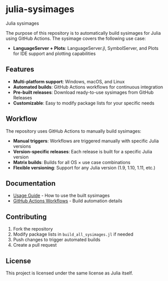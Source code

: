 # julia-sysimages
Julia sysimages

The purpose of this repository is to automatically build sysimages for Julia using GitHub Actions.
The sysimage covers the following use case:
- **LanguageServer + Plots**: LanguageServer.jl, SymbolServer, and Plots for IDE support and plotting capabilities

## Features

- **Multi-platform support**: Windows, macOS, and Linux
- **Automated builds**: GitHub Actions workflows for continuous integration
- **Pre-built releases**: Download ready-to-use sysimages from GitHub Releases
- **Customizable**: Easy to modify package lists for your specific needs



## Workflow

The repository uses GitHub Actions to manually build sysimages:

- **Manual triggers**: Workflows are triggered manually with specific Julia versions
- **Version-specific releases**: Each release is built for a specific Julia version
- **Matrix builds**: Builds for all OS × use case combinations
- **Flexible versioning**: Support for any Julia version (1.9, 1.10, 1.11, etc.)

## Documentation

- [Usage Guide](USAGE.md) - How to use the built sysimages
- [GitHub Actions Workflows](.github/workflows/) - Build automation details

## Contributing

1. Fork the repository
2. Modify package lists in `build_all_sysimages.jl` if needed
3. Push changes to trigger automated builds
4. Create a pull request

## License

This project is licensed under the same license as Julia itself.
